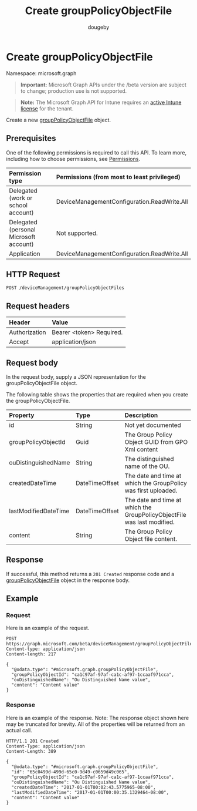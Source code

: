 ﻿---
title: "Create groupPolicyObjectFile"
description: "Create a new groupPolicyObjectFile object."
author: "dougeby"
localization_priority: Normal
ms.prod: "intune"
doc_type: apiPageType
---

# Create groupPolicyObjectFile

Namespace: microsoft.graph

> **Important:** Microsoft Graph APIs under the /beta version are subject to change; production use is not supported.

> **Note:** The Microsoft Graph API for Intune requires an [active Intune license](https://go.microsoft.com/fwlink/?linkid=839381) for the tenant.

Create a new [groupPolicyObjectFile](../resources/intune-gpanalyticsservice-grouppolicyobjectfile.md) object.

## Prerequisites

One of the following permissions is required to call this API. To learn more, including how to choose permissions, see [Permissions](/graph/permissions-reference).

| Permission type                        | Permissions (from most to least privileged) |
| :------------------------------------- | :------------------------------------------ |
| Delegated (work or school account)     | DeviceManagementConfiguration.ReadWrite.All |
| Delegated (personal Microsoft account) | Not supported.                              |
| Application                            | DeviceManagementConfiguration.ReadWrite.All |

## HTTP Request

<!-- {
  "blockType": "ignored"
}
-->

```http
POST /deviceManagement/groupPolicyObjectFiles
```

## Request headers

| Header        | Value                          |
| :------------ | :----------------------------- |
| Authorization | Bearer &lt;token&gt; Required. |
| Accept        | application/json               |

## Request body

In the request body, supply a JSON representation for the groupPolicyObjectFile object.

The following table shows the properties that are required when you create the groupPolicyObjectFile.

| Property             | Type           | Description                                                             |
| :------------------- | :------------- | :---------------------------------------------------------------------- |
| id                   | String         | Not yet documented                                                      |
| groupPolicyObjectId  | Guid           | The Group Policy Object GUID from GPO Xml content                       |
| ouDistinguishedName  | String         | The distinguished name of the OU.                                       |
| createdDateTime      | DateTimeOffset | The date and time at which the GroupPolicy was first uploaded.          |
| lastModifiedDateTime | DateTimeOffset | The date and time at which the GroupPolicyObjectFile was last modified. |
| content              | String         | The Group Policy Object file content.                                   |

## Response

If successful, this method returns a `201 Created` response code and a [groupPolicyObjectFile](../resources/intune-gpanalyticsservice-grouppolicyobjectfile.md) object in the response body.

## Example

### Request

Here is an example of the request.

```http
POST https://graph.microsoft.com/beta/deviceManagement/groupPolicyObjectFiles
Content-type: application/json
Content-length: 217

{
  "@odata.type": "#microsoft.graph.groupPolicyObjectFile",
  "groupPolicyObjectId": "ca1c97af-97af-ca1c-af97-1ccaaf971cca",
  "ouDistinguishedName": "Ou Distinguished Name value",
  "content": "Content value"
}
```

### Response

Here is an example of the response. Note: The response object shown here may be truncated for brevity. All of the properties will be returned from an actual call.

```http
HTTP/1.1 201 Created
Content-Type: application/json
Content-Length: 389

{
  "@odata.type": "#microsoft.graph.groupPolicyObjectFile",
  "id": "65c0499d-499d-65c0-9d49-c0659d49c065",
  "groupPolicyObjectId": "ca1c97af-97af-ca1c-af97-1ccaaf971cca",
  "ouDistinguishedName": "Ou Distinguished Name value",
  "createdDateTime": "2017-01-01T00:02:43.5775965-08:00",
  "lastModifiedDateTime": "2017-01-01T00:00:35.1329464-08:00",
  "content": "Content value"
}
```
